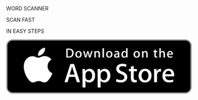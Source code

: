 
<html><head><meta http-equiv="Content-Type" content="text/html; charset=UTF-8">
    <title>Welcome to Word Scanner!</title>
 
</head>

<body>
    <div class="body">
        <div class="center">
            <div>
                <p>WORD SCANNER</p>
                <div class="singbot-accent-text">
                    <p>SCAN FAST</p>
                    <p>IN EASY STEPS</p>
                </div>
                <a href="https://itunes.apple.com/us/app/id1453020905">
                    <img class="app-store-badge" src="./app-store.png" alt="Download Word Scanner on the App Store">
                </a>
            </div>
        </div>
    </div>



</body></html>
